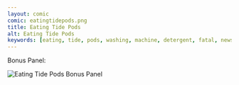 ```yaml
---
layout: comic
comic: eatingtidepods.png
title: Eating Tide Pods
alt: Eating Tide Pods
keywords: [eating, tide, pods, washing, machine, detergent, fatal, newspaper]
---
```




Bonus Panel:

![Eating Tide Pods Bonus Panel](/images/eatingtidepods_bonus.png)